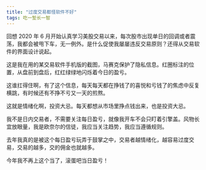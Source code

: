 ```yaml
---
title: "过度交易都怪软件不好"
tags: 吃一堑长一智
---
```


回想 2020 年 6 月开始认真学习美股交易以来，每次股市出现单日的回调或者震荡，我都会被甩下车，无一例外。是什么促使我屡屡违反交易原则？还得从交易软件的界面设计说起。


这是我在用的某交易软件手机版的截图，马赛克保护了隐私信息。红圈标注的位置，从盘前到盘后，红红绿绿地闪烁着今日的盈亏。

这谁扛得住啊，有了这个信息，每天每天都在挣钱了的喜悦和亏钱了的焦虑中反复横跳，有时候还有不挣不亏又一天的煎熬。

这就是情绪化啊，投资大忌。每天都想从市场里挣点钱出来，也是投资大忌。

我不是日内交易者，不需要关注每日盈亏，就像我开车不会只盯着引擎盖。风物长宜放眼量，我是欧奈尔的信徒，我应当关注趋势，我应当遵循规则。

去年我真的是被这个每日盈亏玩弄于鼓掌之中，交易者越情绪化，越容易过度交易，交易的越多，交的佣金也就越多。

今年我不再上这个当了，滚蛋吧当日盈亏！
